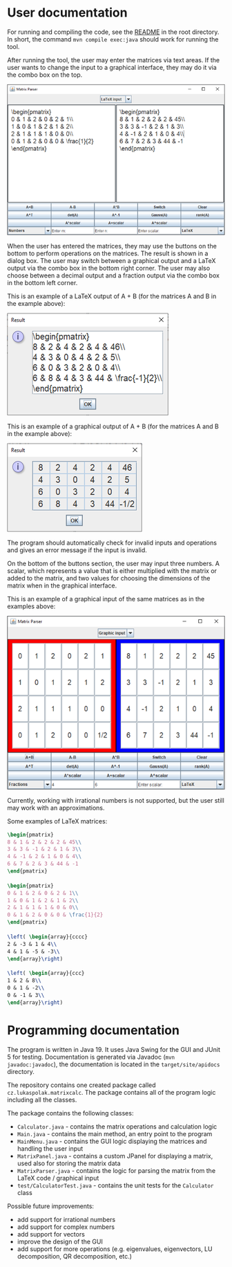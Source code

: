 # User documentation

For running and compiling the code, see the [README](../README.md) in the root directory. In short, the command `mvn compile exec:java` should work for running the tool.

After running the tool, the user may enter the matrices via text areas. If the user wants to change the input to a graphical interface, they may do it via the combo box on the top.

<img src="img/main.png">

When the user has entered the matrices, they may use the buttons on the bottom to perform operations on the matrices. The result is shown in a dialog box. The user may switch between a graphical output and a LaTeX output via the combo box in the bottom right corner. The user may also choose between a decimal output and a fraction output via the combo box in the bottom left corner.

This is an example of a LaTeX output of A + B (for the matrices A and B in the example above):

<img src="img/resultLaTeX.png">

This is an example of a graphical output of A + B (for the matrices A and B in the example above):

<img src="img/result.png">

The program should automatically check for invalid inputs and operations and gives an error message if the input is invalid.

On the bottom of the buttons section, the user may input three numbers. A scalar, which represents a value that is either multiplied with the matrix or added to the matrix, and two values for choosing the dimensions of the matrix when in the graphical interface.

This is an example of a graphical input of the same matrices as in the examples above:

<img src="img/mainGraphic.png">

Currently, working with irrational numbers is not supported, but the user still may work with an approximations.

Some examples of LaTeX matrices:

```latex
\begin{pmatrix}
8 & 1 & 2 & 2 & 2 & 45\\
3 & 3 & -1 & 2 & 1 & 3\\
4 & -1 & 2 & 1 & 0 & 4\\
6 & 7 & 2 & 3 & 44 & -1
\end{pmatrix}

\begin{pmatrix}
0 & 1 & 2 & 0 & 2 & 1\\
1 & 0 & 1 & 2 & 1 & 2\\
2 & 1 & 1 & 1 & 0 & 0\\
0 & 1 & 2 & 0 & 0 & \frac{1}{2}
\end{pmatrix}

\left( \begin{array}{cccc}
2 & -3 & 1 & 4\\
4 & 1 & -5 & -3\\
\end{array}\right)

\left( \begin{array}{ccc}
1 & 2 & 8\\
0 & 1 & -2\\
0 & -1 & 3\\
\end{array}\right)
```

# Programming documentation

The program is written in Java 19. It uses Java Swing for the GUI and JUnit 5 for testing. Documentation is generated via Javadoc (`mvn javadoc:javadoc`), the documentation is located in the `target/site/apidocs` directory.

The repository contains one created package called `cz.lukaspolak.matrixcalc`. The package contains all of the program logic including all the classes.

The package contains the following classes:
- `Calculator.java` - contains the matrix operations and calculation logic
- `Main.java` - contains the main method, an entry point to the program
- `MainMenu.java` - contains the GUI logic displaying the matrices and handling the user input
- `MatrixPanel.java` - contains a custom JPanel for displaying a matrix, used also for storing the matrix data
- `MatrixParser.java` - contains the logic for parsing the matrix from the LaTeX code / graphical input
- `test/CalculatorTest.java` - contains the unit tests for the `Calculator` class

Possible future improvements:
- add support for irrational numbers
- add support for complex numbers
- add support for vectors
- improve the design of the GUI
- add support for more operations (e.g. eigenvalues, eigenvectors, LU decomposition, QR decomposition, etc.)
